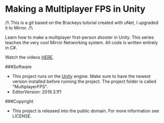 Making a Multiplayer FPS in Unity
========

/!\ This is a git based on the Brackeys tutorial created with uNet, I upgraded it to Mirror. /!\

Learn how to make a multiplayer first-person shooter in Unity. This series teaches the very cool Mirror Networking system. All code is written entirely in C#.

Watch the videos [HERE](https://www.youtube.com/playlist?list=PLPV2KyIb3jR5PhGqsO7G4PsbEC_Al-kPZ).

###Software
- This project runs on the [Unity](http://unity3d.com) engine. Make sure to have the newest version installed before running the project. The project folder is called "MultiplayerFPS".
- EditorVersion: 2019.3.1f1

###Copyright
- This project is released into the public domain. For more information see LICENSE.
